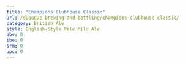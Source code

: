 ```yaml
---
title: "Champions Clubhouse Classic"
url: /dubuque-brewing-and-bottling/champions-clubhouse-classic/
category: British Ale
style: English-Style Pale Mild Ale
abv: 0
ibu: 0
srm: 0
upc: 0
---
```


